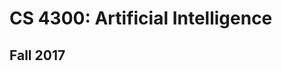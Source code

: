 CS 4300: Artificial Intelligence
===============================================

Fall 2017
-----------



